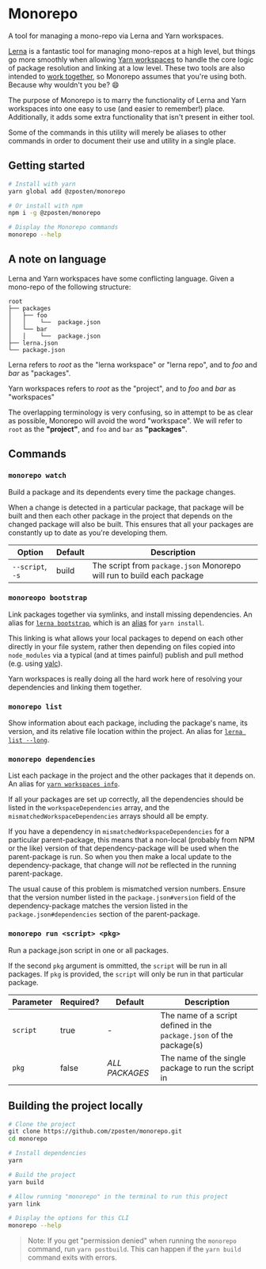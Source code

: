 # Monorepo

A tool for managing a mono-repo via Lerna and Yarn workspaces.

[Lerna] is a fantastic tool for managing mono-repos at a high level, but things go more smoothly when allowing [Yarn workspaces] to handle the core logic of package resolution and linking at a low level. These two tools are also intended to [work together][lerna-yarn], so Monorepo assumes that you're using both. Because why wouldn't you be? :smile:

The purpose of Monorepo is to marry the functionality of Lerna and Yarn workspaces into one easy to use (and easier to remember!) place. Additionally, it adds some extra functionality that isn't present in either tool.

Some of the commands in this utility will merely be aliases to other commands in order to document their use and utility in a single place.

[lerna]: https://github.com/lerna/lerna
[yarn workspaces]: https://yarnpkg.com/lang/en/docs/workspaces/
[lerna-yarn]: https://github.com/lerna/lerna/pull/899

## Getting started

```bash
# Install with yarn
yarn global add @zposten/monorepo

# Or install with npm
npm i -g @zposten/monorepo

# Display the Monorepo commands
monorepo --help
```

## A note on language

Lerna and Yarn workspaces have some conflicting language. Given a mono-repo of the following structure:

```
root
├── packages
│   ├── foo
│   │    └──  package.json
│   └── bar
│   │    └──  package.json
├── lerna.json
└── package.json
```

Lerna refers to _root_ as the "lerna workspace" or "lerna repo", and to _foo_ and _bar_ as "packages".

Yarn workspaces refers to _root_ as the "project", and to _foo_ and _bar_ as "workspaces"

The overlapping terminology is very confusing, so in attempt to be as clear as possible, Monorepo will avoid the word "workspace". We will refer to `root` as the **"project"**, and `foo` and `bar` as **"packages"**.

## Commands

### `monorepo watch`

Build a package and its dependents every time the package changes.

When a change is detected in a particular package, that package will be built and then each other package in the project that depends on the changed package will also be built. This ensures that all your packages are constantly up to date as you're developing them.

| Option           | Default | Description                                                            |
| ---------------- | ------- | ---------------------------------------------------------------------- |
| `--script`, `-s` | build   | The script from `package.json` Monorepo will run to build each package |

### `monoreopo bootstrap`

Link packages together via symlinks, and install missing dependencies. An alias for [`lerna bootstrap`][lerna-bootstrap], which is an [alias][lerna-yarn] for `yarn install`.

This linking is what allows your local packages to depend on each other directly in your file system, rather then depending on files copied into `node_modules` via a typical (and at times painful) publish and pull method (e.g. using [yalc]).

Yarn workspaces is really doing all the hard work here of resolving your dependencies and linking them together.

[lerna-bootstrap]: https://github.com/lerna/lerna/tree/master/commands/bootstrap
[yalc]: https://github.com/whitecolor/yalc

### `monorepo list`

Show information about each package, including the package's name, its version, and its relative file location within the project. An alias for [`lerna list --long`][lerna-list-long].

[lerna-list-long]: https://github.com/lerna/lerna/tree/master/commands/list#--long

### `monorepo dependencies`

List each package in the project and the other packages that it depends on. An alias for [`yarn workspaces info`][yarn-workspaces-info].

If all your packages are set up correctly, all the dependencies should be listed in the `workspaceDependencies` array, and the `mismatchedWorkspaceDependencies` arrays should all be empty.

If you have a dependency in `mismatchedWorkspaceDependencies` for a particular parent-package, this means that a non-local (probably from NPM or the like) version of that dependency-package will be used when the parent-package is run. So when you then make a local update to the dependency-package, that change will _not_ be reflected in the running parent-package.

The usual cause of this problem is mismatched version numbers. Ensure that the version number listed in the `package.json#version` field of the dependency-package matches the version listed in the `package.json#dependencies` section of the parent-package.

[yarn-workspaces-info]: https://yarnpkg.com/lang/en/docs/cli/workspaces/#toc-yarn-workspaces-info

### `monorepo run <script> <pkg>`

Run a package.json script in one or all packages.

If the second `pkg` argument is ommitted, the `script` will be run in all packages. If `pkg` is provided, the `script` will only be run in that particular package.

| Parameter | Required? | Default        | Description                                                          |
| --------- | --------- | -------------- | -------------------------------------------------------------------- |
| `script`  | true      | -              | The name of a script defined in the `package.json` of the package(s) |
| `pkg`     | false     | _ALL PACKAGES_ | The name of the single package to run the script in                  |

## Building the project locally

```bash
# Clone the project
git clone https://github.com/zposten/monorepo.git
cd monorepo

# Install dependencies
yarn

# Build the project
yarn build

# Allow running "monorepo" in the terminal to run this project
yarn link

# Display the options for this CLI
monorepo --help
```

> Note: If you get "permission denied" when running the `monorepo` command, run `yarn postbuild`. This can happen if the `yarn build` command exits with errors.
